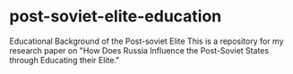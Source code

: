 # post-soviet-elite-education
Educational Background of the Post-soviet Elite
This is a repository for my research paper on "How Does Russia Influence the Post-Soviet States through Educating their Elite."
